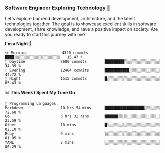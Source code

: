 ### Software Engineer Exploring Technology 🚀 

Let's explore backend development, architecture, and the latest technologies together. The goal is to showcase excellent skills in software development, share knowledge, and have a positive impact on society. Are you ready to start this journey with me?

<!--START_SECTION:waka-->
**I'm a Night 🦉** 

```text
🌞 Morning                4320 commits        ████░░░░░░░░░░░░░░░░░░░░░   15.47 % 
🌆 Daytime                9600 commits        █████████░░░░░░░░░░░░░░░░   34.39 % 
🌃 Evening                12484 commits       ███████████░░░░░░░░░░░░░░   44.72 % 
🌙 Night                  1515 commits        █░░░░░░░░░░░░░░░░░░░░░░░░   05.43 % 
```


📊 **This Week I Spent My Time On** 

```text
💬 Programming Languages: 
Markdown                 10 hrs 54 mins      ██████████████████░░░░░░░   72.68 % 
Go                       3 hrs 32 mins       ██████░░░░░░░░░░░░░░░░░░░   23.59 % 
Other                    18 mins             █░░░░░░░░░░░░░░░░░░░░░░░░   02.10 % 
Ruby                     9 mins              ░░░░░░░░░░░░░░░░░░░░░░░░░   01.05 % 
YAML                     2 mins              ░░░░░░░░░░░░░░░░░░░░░░░░░   00.25 % 
```


<!--END_SECTION:waka-->
